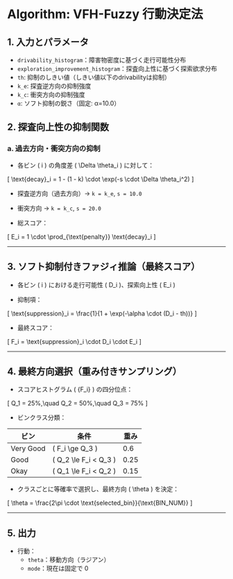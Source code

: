 # Algorithm: VFH-Fuzzy 行動決定法

## 1. 入力とパラメータ

- `drivability_histogram`：障害物密度に基づく走行可能性分布  
- `exploration_improvement_histogram`：探査向上性に基づく探索欲求分布  
- `th`: 抑制のしきい値（しきい値以下のdrivabilityは抑制）  
- `k_e`: 探査逆方向の抑制強度  
- `k_c`: 衝突方向の抑制強度  
- `α`: ソフト抑制の鋭さ（固定: α=10.0）

## 2. 探査向上性の抑制関数

### a. 過去方向・衝突方向の抑制

- 各ビン \( i \) の角度差 \( \Delta \theta_i \) に対して：

\[
\text{decay}_i = 1 - (1 - k) \cdot \exp(-s \cdot \Delta \theta_i^2)
\]

- 探査逆方向（過去方向）→ `k = k_e`, `s = 10.0`  
- 衝突方向 → `k = k_c`, `s = 20.0`

- 総スコア：

\[
E_i = 1 \cdot \prod_{\text{penalty}} \text{decay}_i
\]

---

## 3. ソフト抑制付きファジィ推論（最終スコア）

- 各ビン \( i \) における走行可能性 \( D_i \)、探索向上性 \( E_i \)

- 抑制項：

\[
\text{suppression}_i = \frac{1}{1 + \exp(-\alpha \cdot (D_i - th))}
\]

- 最終スコア：

\[
F_i = \text{suppression}_i \cdot D_i \cdot E_i
\]

---

## 4. 最終方向選択（重み付きサンプリング）

- スコアヒストグラム \( \{F_i\} \) の四分位点：

\[
Q_1 = 25\%,\quad Q_2 = 50\%,\quad Q_3 = 75\%
\]

- ビンクラス分類：

| ビン | 条件                          | 重み |
|------|-------------------------------|------|
| Very Good | \( F_i \ge Q_3 \)           | 0.6  |
| Good      | \( Q_2 \le F_i < Q_3 \)     | 0.25 |
| Okay      | \( Q_1 \le F_i < Q_2 \)     | 0.15 |

- クラスごとに等確率で選択し、最終方向 \( \theta \) を決定：

\[
\theta = \frac{2\pi \cdot \text{selected\_bin}}{\text{BIN\_NUM}}
\]

---

## 5. 出力

- 行動：  
  - `theta`：移動方向（ラジアン）  
  - `mode`：現在は固定で 0

